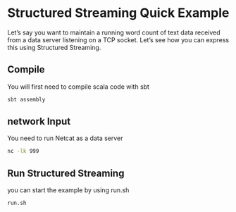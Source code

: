 # Structured Streaming Quick Example
Let’s say you want to maintain a running word count of text data received from a data server listening on a TCP socket. Let’s see how you can express this using Structured Streaming.


## Compile 

You will first need to compile scala code with sbt

```bash
sbt assembly
```

## network Input
You need to run Netcat as a data server

```bash
nc -lk 999

```

## Run Structured Streaming

you can start the example by using run.sh

```bash
run.sh
```



